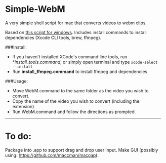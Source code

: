 Simple-WebM
===========

A very simple shell script for mac that converts videos to webm clips.

Based on [this script for windows](http://www.neogaf.com/forum/showpost.php?p=107330048&postcount=1471). Includes install commands to install dependencies (Xcode CLI tools, brew, ffmpeg).

###Install:
* If you haven't installed XCode's command line tools, run **install_tools.command*, or simply open terminal and type `xcode-select --install`
* Run **install_ffmpeg.command** to install ffmpeg and dependencies.

###Usage: 
* Move WebM.command to the same folder as the video you wish to convert.
* Copy the name of the video you wish to convert (including the extension)
* Run WebM.command and follow the directions as prompted.

---------------------------------

To do:
======

Package into .app to support drag and drop user input. Make GUI (possibly using: https://github.com/maccman/macgap).
